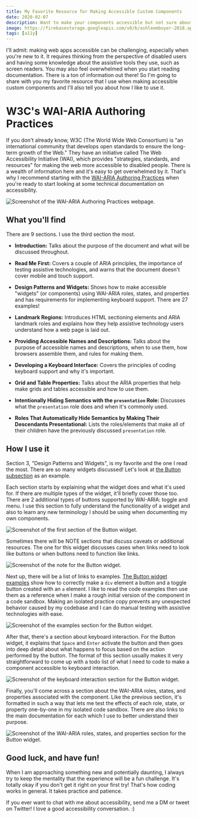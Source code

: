 ```yaml
---
title: My Favorite Resource for Making Accessible Custom Components
date: 2020-02-07
description: Want to make your components accessible but not sure about the technical feasibility or how to get started? Take a look at the WAI-ARIA Authoring Practices by W3C!
image: https://firebasestorage.googleapis.com/v0/b/ashleemboyer-2018.appspot.com/o/headers%2F2020%2F02%2FMy%20Favorite%20Resource%20for%20Making%20Accessible%20Custom%20Components.png?alt=media&token=fa982680-b3b2-4a27-a1b3-63c23db8da4e
tags: [a11y]
---
```


I'll admit: making web apps accessible can be challenging, especially when you're new to it. It requires thinking from the perspective of disabled users and having some knowledge about the assistive tools they use, such as screen readers. You may also feel overwhelmed when you start reading documentation. There is a ton of information out there! So I'm going to share with you my favorite resource that I use when making accessible custom components and I'll also tell you about how I like to use it.

# W3C's WAI-ARIA Authoring Practices

If you don't already know, W3C (The World Wide Web Consortium) is "an international community that develops open standards to ensure the long-term growth of the Web." They have an initiative called The Web Accessibility Initiative (WAI), which provides "strategies, standards, and resources" for making the web more accessible to disabled people. There is a wealth of information here and it's easy to get overwhelmed by it. That's why I recommend starting with the [WAI-ARIA Authoring Practices](https://www.w3.org/TR/wai-aria-practices/) when you're ready to start looking at some technical documentation on accessibility.

![Screenshot of the WAI-ARIA Authoring Practices webpage.](https://dev-to-uploads.s3.amazonaws.com/i/n12gavis3ns73vbhfx7i.png)

## What you'll find

There are 9 sections. I use the third section the most.

- **Introduction:** Talks about the purpose of the document and what will be discussed throughout.

- **Read Me First:** Covers a couple of ARIA principles, the importance of testing assistive technologies, and warns that the document doesn't cover mobile and touch support.

- **Design Patterns and Widgets:** Shows how to make accessible "widgets" (or components) using WAI-ARIA roles, states, and properties and has requirements for implementing keyboard support. There are 27 examples!

- **Landmark Regions:** Introduces HTML sectioning elements and ARIA landmark roles and explains how they help assistive technology users understand how a web page is laid out.

- **Providing Accessible Names and Descriptions:** Talks about the purpose of accessible names and descriptions, when to use them, how browsers assemble them, and rules for making them.

- **Developing a Keyboard Interface:** Covers the principles of coding keyboard support and why it's important.

- **Grid and Table Properties:** Talks about the ARIA properties that help make grids and tables accessible and how to use them.

- **Intentionally Hiding Semantics with the `presentation` Role:** Discusses what the `presentation` role does and when it's commonly used.

- **Roles That Automatically Hide Semantics by Making Their Descendants Presentational:** Lists the roles/elements that make all of their children have the previously discussed `presentation` role.

## How I use it

Section 3, "Design Patterns and Widgets", is my favorite and the one I read the most. There are so many widgets discussed! Let's look at [the Button subsection](https://www.w3.org/TR/wai-aria-practices/#button) as an example.

Each section starts by explaining what the widget does and what it's used for. If there are multiple types of the widget, it'll briefly cover those too. There are 2 additional types of buttons supported by WAI-ARIA: toggle and menu. I use this section to fully understand the functionality of a widget and also to learn any new terminology I should be using when documenting my own components.

![Screenshot of the first section of the Button widget.](https://dev-to-uploads.s3.amazonaws.com/i/3rhs8nantuv03eua50ia.png)

Sometimes there will be NOTE sections that discuss caveats or additional resources. The one for this widget discusses cases when links need to look like buttons or when buttons need to function like links.

![Screenshot of the note for the Button widget.](https://dev-to-uploads.s3.amazonaws.com/i/zlp5ppilfkehbqpliufj.png)

Next up, there will be a list of links to examples. [The Button widget examples](https://www.w3.org/TR/wai-aria-practices/examples/button/button.html) show how to correctly make a `div` element a button and a toggle button created with an `a` element. I like to read the code examples then use them as a reference when I make a rough initial version of the component in a code sandbox. Making an isolated practice copy prevents any unexpected behavior caused by my codebase and I can do manual testing with assistive technologies with ease.

![Screenshot of the examples section for the Button widget.](https://dev-to-uploads.s3.amazonaws.com/i/tynhp8eh33i2laie7rmb.png)

After that, there's a section about keyboard interaction. For the Button widget, it explains that `Space` and `Enter` activate the button and then goes into deep detail about what happens to focus based on the action performed by the button. The format of this section usually makes it very straightforward to come up with a todo list of what I need to code to make a component accessible to keyboard interaction.

![Screenshot of the keyboard interaction section for the Button widget.](https://dev-to-uploads.s3.amazonaws.com/i/r39znxw9eupjd1apt3nd.png)

Finally, you'll come across a section about the WAI-ARIA roles, states, and properties associated with the component. Like the previous section, it's formatted in such a way that lets me test the effects of each role, state, or property one-by-one in my isolated code sandbox. There are also links to the main documentation for each which I use to better understand their purpose.

![Screenshot of the WAI-ARIA roles, states, and properties section for the Button widget.](https://dev-to-uploads.s3.amazonaws.com/i/x5ntbkr93815gs4y3m3p.png)

## Good luck, and have fun!

When I am approaching something new and potentially daunting, I always try to keep the mentality that the experience will be a fun challenge. It's totally okay if you don't get it right on your first try! That's how coding works in general. It takes practice and patience.

If you ever want to chat with me about accessibility, send me a DM or tweet on Twitter! I love a good accessibility conversation. :)
